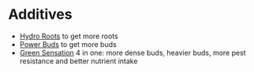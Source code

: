 # Additives

- [Hydro Roots](https://plagron.com/de/hobby/produkte/hydro-roots) to get more roots
- [Power Buds](https://plagron.com/de/hobby/produkte/power-buds) to get more buds
- [Green Sensation](https://plagron.com/de/hobby/produkte/green-sensation) 4 in one: more dense buds, heavier buds, more pest resistance and better nutrient intake